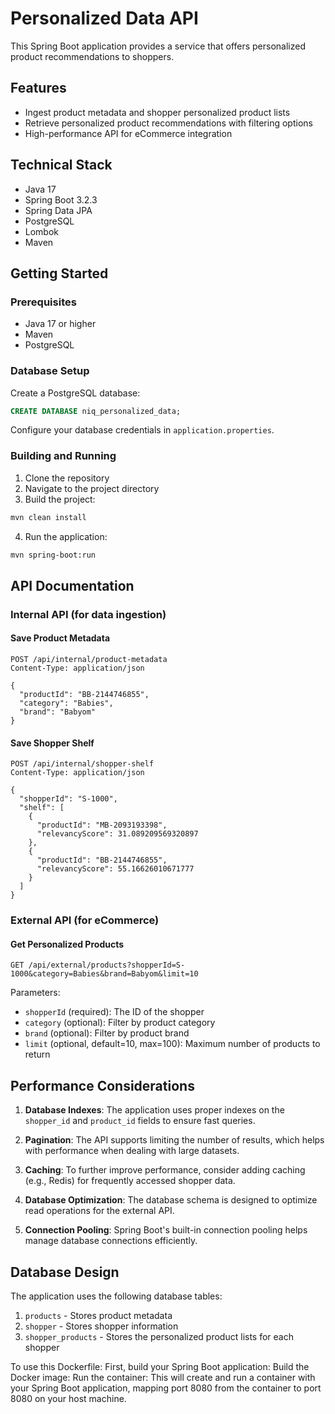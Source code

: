 # Personalized Data API

This Spring Boot application provides a service that offers personalized product recommendations to shoppers.

## Features

- Ingest product metadata and shopper personalized product lists
- Retrieve personalized product recommendations with filtering options
- High-performance API for eCommerce integration

## Technical Stack

- Java 17
- Spring Boot 3.2.3
- Spring Data JPA
- PostgreSQL
- Lombok
- Maven

## Getting Started

### Prerequisites

- Java 17 or higher
- Maven
- PostgreSQL

### Database Setup

Create a PostgreSQL database:

```sql
CREATE DATABASE niq_personalized_data;
```

Configure your database credentials in `application.properties`.

### Building and Running

1. Clone the repository
2. Navigate to the project directory
3. Build the project:

```bash
mvn clean install
```

4. Run the application:

```bash
mvn spring-boot:run
```

## API Documentation

### Internal API (for data ingestion)

#### Save Product Metadata
```
POST /api/internal/product-metadata
Content-Type: application/json

{
  "productId": "BB-2144746855",
  "category": "Babies",
  "brand": "Babyom"
}
```

#### Save Shopper Shelf
```
POST /api/internal/shopper-shelf
Content-Type: application/json

{
  "shopperId": "S-1000",
  "shelf": [
    {
      "productId": "MB-2093193398",
      "relevancyScore": 31.089209569320897
    },
    {
      "productId": "BB-2144746855",
      "relevancyScore": 55.16626010671777
    }
  ]
}
```

### External API (for eCommerce)

#### Get Personalized Products
```
GET /api/external/products?shopperId=S-1000&category=Babies&brand=Babyom&limit=10
```

Parameters:
- `shopperId` (required): The ID of the shopper
- `category` (optional): Filter by product category
- `brand` (optional): Filter by product brand
- `limit` (optional, default=10, max=100): Maximum number of products to return

## Performance Considerations

1. **Database Indexes**: The application uses proper indexes on the `shopper_id` and `product_id` fields to ensure fast queries.

2. **Pagination**: The API supports limiting the number of results, which helps with performance when dealing with large datasets.

3. **Caching**: To further improve performance, consider adding caching (e.g., Redis) for frequently accessed shopper data.

4. **Database Optimization**: The database schema is designed to optimize read operations for the external API.

5. **Connection Pooling**: Spring Boot's built-in connection pooling helps manage database connections efficiently.

## Database Design

The application uses the following database tables:

1. `products` - Stores product metadata
2. `shopper` - Stores shopper information
3. `shopper_products` - Stores the personalized product lists for each shopper



To use this Dockerfile:
First, build your Spring Boot application:
Build the Docker image:
Run the container:
This will create and run a container with your Spring Boot application, mapping port 8080 from the container to port 8080 on your host machine.